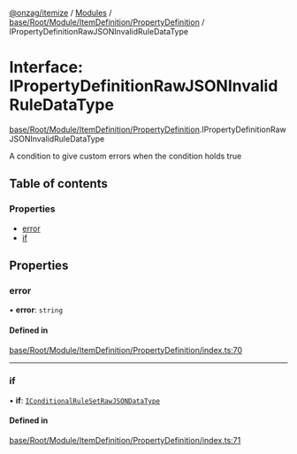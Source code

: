 [@onzag/itemize](../README.md) / [Modules](../modules.md) / [base/Root/Module/ItemDefinition/PropertyDefinition](../modules/base_Root_Module_ItemDefinition_PropertyDefinition.md) / IPropertyDefinitionRawJSONInvalidRuleDataType

# Interface: IPropertyDefinitionRawJSONInvalidRuleDataType

[base/Root/Module/ItemDefinition/PropertyDefinition](../modules/base_Root_Module_ItemDefinition_PropertyDefinition.md).IPropertyDefinitionRawJSONInvalidRuleDataType

A condition to give custom errors when the condition holds true

## Table of contents

### Properties

- [error](base_Root_Module_ItemDefinition_PropertyDefinition.IPropertyDefinitionRawJSONInvalidRuleDataType.md#error)
- [if](base_Root_Module_ItemDefinition_PropertyDefinition.IPropertyDefinitionRawJSONInvalidRuleDataType.md#if)

## Properties

### error

• **error**: `string`

#### Defined in

[base/Root/Module/ItemDefinition/PropertyDefinition/index.ts:70](https://github.com/onzag/itemize/blob/f2f29986/base/Root/Module/ItemDefinition/PropertyDefinition/index.ts#L70)

___

### if

• **if**: [`IConditionalRuleSetRawJSONDataType`](../modules/base_Root_Module_ItemDefinition_ConditionalRuleSet.md#iconditionalrulesetrawjsondatatype)

#### Defined in

[base/Root/Module/ItemDefinition/PropertyDefinition/index.ts:71](https://github.com/onzag/itemize/blob/f2f29986/base/Root/Module/ItemDefinition/PropertyDefinition/index.ts#L71)
